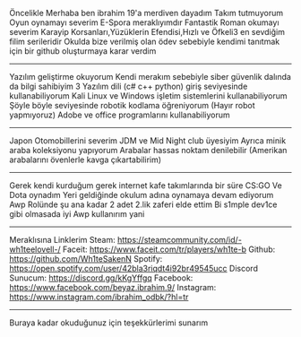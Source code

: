 Öncelikle Merhaba ben ibrahim 
19'a merdiven dayadım
Takım tutmuyorum
Oyun oynamayı severim
E-Spora meraklıyımdır 
Fantastik Roman okumayı severim
Karayip Korsanları,Yüzüklerin Efendisi,Hızlı ve Öfkeli3 en sevdiğim filim serileridir
Okulda bize verilmiş olan ödev sebebiyle kendimi tanıtmak için bir github oluşturmaya karar verdim

-----------------------------
Yazılım geliştirme okuyorum
Kendi merakım sebebiyle siber güvenlik dalında da bilgi sahibiyim 
3 Yazılım dili (c# c++ python) giriş seviyesinde kullanabiliyorum
Kali Linux ve Windows işletim sistemlerini kullanabiliyorum 
Şöyle böyle seviyesinde robotik kodlama öğreniyorum (Hayır robot yapmıyoruz)
Adobe ve office programlarını kullanabiliyorum

----------------------------------------------------------------------------
Japon Otomobillerini severim
JDM ve Mid Night club üyesiyim 
Ayrıca minik araba koleksiyonu yapıyorum 
Arabalar hassas noktam denilebilir (Amerikan arabalarını övenlerle kavga çıkartabilirim)

----------------------------------------------------------------------------------------
Gerek kendi kurduğum gerek internet kafe takımlarında bir süre CS:GO Ve Dota oynadım
Yeri geldiğinde okulum adına oynamaya devam ediyorum
Awp Rolünde şu ana kadar 2 adet 2.lik zaferi elde ettim
Bi s1mple dev1ce gibi olmasada iyi Awp kullanırım yani 

----------------------------------------------------------------------------------------
Meraklısına Linklerim
Steam: https://steamcommunity.com/id/-wh1teelovell-/
Faceit: https://www.faceit.com/tr/players/wh1te-b
Github: https://github.com/Wh1teSakenN
Spotify: https://open.spotify.com/user/42bla3riqdt4i92br49545ucc
Discord Sunucum: https://discord.gg/kKgYffgq
Facebook: https://www.facebook.com/beyaz.ibrahim.9/
Instagram: https://www.instagram.com/ibrahim_odbk/?hl=tr

----------------------------------------------------------------------------------------
Buraya kadar okuduğunuz için teşekkürlerimi sunarım 


